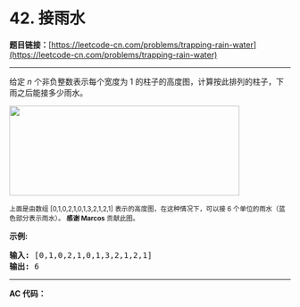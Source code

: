 # 42. 接雨水

**题目链接：**[https://leetcode-cn.com/problems/trapping-rain-water](https://leetcode-cn.com/problems/trapping-rain-water)

---

<div class="content__1Y2H">
 <div class="notranslate">
  <p>给定&nbsp;<em>n</em> 个非负整数表示每个宽度为 1 的柱子的高度图，计算按此排列的柱子，下雨之后能接多少雨水。</p> 
  <p><img style="height: 161px; width: 412px;" src="https://assets.leetcode-cn.com/aliyun-lc-upload/uploads/2018/10/22/rainwatertrap.png"></p> 
  <p><small>上面是由数组 [0,1,0,2,1,0,1,3,2,1,2,1] 表示的高度图，在这种情况下，可以接 6 个单位的雨水（蓝色部分表示雨水）。&nbsp;<strong>感谢 Marcos</strong> 贡献此图。</small></p> 
  <p><strong>示例:</strong></p> 
  <pre class="language-text"><strong>输入:</strong> [0,1,0,2,1,0,1,3,2,1,2,1]
<strong>输出:</strong> 6</pre> 
 </div>
</div>

---

**AC 代码：**

```java

```